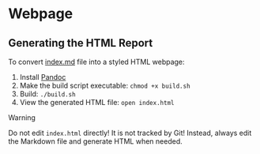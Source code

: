 # Webpage 

## Generating the HTML Report

To convert [index.md](./index.md) file into a styled HTML webpage:

1. Install [Pandoc](https://pandoc.org/)
2. Make the build script executable: `chmod +x build.sh`
3. Build: `./build.sh`
4. View the generated HTML file: `open index.html`

> [!WARNING]
> Do not edit `index.html` directly! It is not tracked by Git! Instead, always edit the Markdown file and generate HTML when needed.
